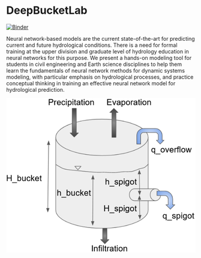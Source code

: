 # DeepBucketLab

[![Binder](https://mybinder.org/badge_logo.svg)](https://mybinder.org/v2/gh/NWC-CUAHSI-Summer-Institute/deep_bucket_lab/suggestions)

Neural network-based models are the current state-of-the-art for predicting current and future hydrological conditions. There is a need for formal training at the upper division and graduate level of hydrology education in neural networks for this purpose. We present a hands-on modeling tool for students in civil engineering and Earth science disciplines to help them learn the fundamentals of neural network methods for dynamic systems modeling, with particular emphasis on hydrological processes, and practice conceptual thinking in training an effective neural network model for hydrological prediction.

![bucket schemaric](./figs/bucket_schematic.png)
